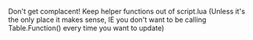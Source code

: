 Don't get complacent! Keep helper functions out of script.lua (Unless it's the only place it makes sense, IE you don't want to be calling Table.Function() every time you want to update)